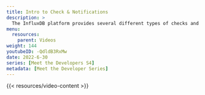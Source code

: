 ```yaml
---
title: Intro to Check & Notifications
description: >
  The InfluxDB platform provides several different types of checks and notifications to keep you informed about how your application is functioning. Here, Zoe Steinkamp outlines the key concepts behind checks and notifications in InfluxDB. See Checks and Notifications in action: https://youtu.be/3Th_OcwJ47s
menu:
  resources:
    parent: Videos
weight: 144
youtubeID: -QdldB3RxMw
date: 2022-6-30
series: [Meet the Developers S4]
metadata: [Meet the Developer Series]
---
```


{{< resources/video-content >}}
